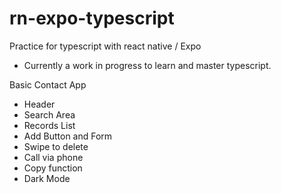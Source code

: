 # rn-expo-typescript
Practice for typescript with react native / Expo
- Currently a work in progress to learn and master typescript.

Basic Contact App
- Header
- Search Area
- Records List
- Add Button and Form
- Swipe to delete
- Call via phone
- Copy function
- Dark Mode
